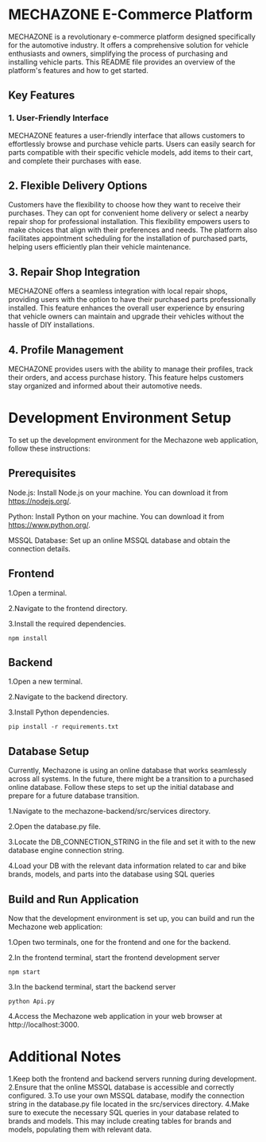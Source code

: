 # MECHAZONE E-Commerce  Platform

MECHAZONE is a revolutionary e-commerce platform designed specifically for the automotive industry. It offers a comprehensive solution for vehicle enthusiasts and owners, simplifying the process of purchasing and installing vehicle parts. This README file provides an overview of the platform's features and how to get started.

## Key Features

### 1. User-Friendly Interface

MECHAZONE features a user-friendly interface that allows customers to effortlessly browse and purchase vehicle parts. Users can easily search for parts compatible with their specific vehicle models, add items to their cart, and complete their purchases with ease.

## 2. Flexible Delivery Options

Customers have the flexibility to choose how they want to receive their purchases. They can opt for convenient home delivery or select a nearby repair shop for professional installation. This flexibility empowers users to make choices that align with their preferences and needs. The platform also facilitates appointment scheduling for the installation of purchased parts, helping users efficiently plan their vehicle maintenance.

## 3. Repair Shop Integration
MECHAZONE offers a seamless integration with local repair shops, providing users with the option to have their purchased parts professionally installed. This feature enhances the overall user experience by ensuring that vehicle owners can maintain and upgrade their vehicles without the hassle of DIY installations.

## 4. Profile Management

MECHAZONE provides users with the ability to manage their profiles, track their orders, and access purchase history. This feature helps customers stay organized and informed about their automotive needs.

# Development Environment Setup

To set up the development environment for the Mechazone web application, follow these instructions:

## Prerequisites

Node.js: Install Node.js on your machine. You can download it from https://nodejs.org/.

Python: Install Python on your machine. You can download it from https://www.python.org/.

MSSQL Database: Set up an online MSSQL database and obtain the connection details.

## Frontend

1.Open a terminal.

2.Navigate to the frontend directory.

3.Install the required dependencies.

    npm install

## Backend

1.Open a new terminal.

2.Navigate to the backend directory.

3.Install Python dependencies.

    pip install -r requirements.txt

## Database Setup

Currently, Mechazone is using an online database that works seamlessly across all systems. In the future, there might be a transition to a purchased online database. Follow these steps to set up the initial database and prepare for a future database transition.

1.Navigate to the mechazone-backend/src/services directory.

2.Open the database.py file.

3.Locate the DB_CONNECTION_STRING in the file and set it with to the new database engine connection string.

4.Load your DB with the relevant data information related to car and bike brands, models, and parts into the database using SQL queries 

## Build and Run Application

Now that the development environment is set up, you can build and run the Mechazone web application:

1.Open two terminals, one for the frontend and one for the backend.

2.In the frontend terminal, start the frontend development server

    npm start

3.In the backend terminal, start the backend server 

    python Api.py

4.Access the Mechazone web application in your web browser at http://localhost:3000.

# Additional Notes

1.Keep both the frontend and backend servers running during development.
2.Ensure that the online MSSQL database is accessible and correctly configured.
3.To use your own MSSQL database, modify the connection string in the database.py file located in the src/services directory.
4.Make sure to execute the necessary SQL queries in your database related to brands and models. This may include creating tables for brands and models, populating them with relevant data.


													

													
